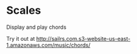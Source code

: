 # Scales
Display and play chords

Try it out at http://sailrs.com.s3-website-us-east-1.amazonaws.com/music/chords/

